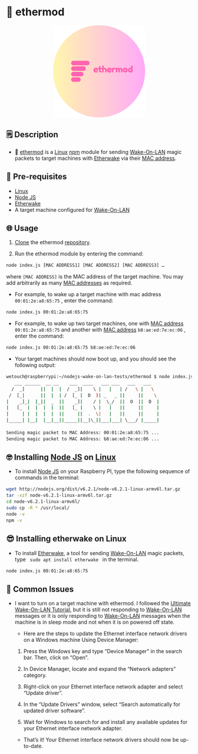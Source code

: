 # 🚀 ethermod

<div align="center"> <img width="250px" src="ethermod-logo.png"></img> </div>

## 🗒️ Description

- 🚀 [ethermod](https://gitlab.wetouch.at/playground/nodejs-wake-on-lan-tests/-/tree/master/ethermod) is a [Linux](https://www.raspbian.org/) [npm](https://www.npmjs.com/) module for sending [Wake-On-LAN](https://en.wikipedia.org/wiki/Wake-on-LAN) magic packets to target machines with [Etherwake](https://www.mkssoftware.com/docs/man1/etherwake.1.asp) via their [MAC address](https://en.wikipedia.org/wiki/MAC_address).

## 🔧 Pre-requisites

- [Linux](https://www.raspbian.org/)
- [Node JS](https://nodejs.org/en)
- [Etherwake](https://www.mkssoftware.com/docs/man1/etherwake.1.asp)
- A target machine configured for [Wake-On-LAN](https://en.wikipedia.org/wiki/Wake-on-LAN)

## 🌐 Usage

1. [Clone](https://learn.hibbittsdesign.org/gitlab-githubdesktop/cloning-a-gitlab-repo) the ethermod [repository](https://gitlab.wetouch.at/playground/nodejs-wake-on-lan-tests/-/tree/master/ethermod).

2. Run the ethermod module by entering the command:

```bash
node index.js [MAC ADDRESS1] [MAC ADDRESS2] [MAC ADDRESS3] …
```

where <code>[MAC ADDRESS]</code> is the MAC address of the target machine. You may add arbitrarily as many [MAC addresses](https://en.wikipedia.org/wiki/MAC_address) as required.

- For example, to wake up a target machine with mac address <code>00:01:2e:a8:65:75</code> , enter the command:

```bash
node index.js 00:01:2e:a8:65:75
```

- For example, to wake up two target machines, one with [MAC address](https://en.wikipedia.org/wiki/MAC_address) <code>00:01:2e:a8:65:75</code> and another with [MAC address](https://en.wikipedia.org/wiki/MAC_address) <code>b8:ae:ed:7e:ec:06</code> , enter the command:

```bash
node index.js 00:01:2e:a8:65:75 b8:ae:ed:7e:ec:06
```

- Your target machines should now boot up, and you should see the following output:

```bash
wetouch@raspberrypi:~/nodejs-wake-on-lan-tests/ethermod $ node index.js 00:01:2e:a8:65:75 b8:ae:ed:7e:ec:06
   ___ ______  __ __    ___  ____   ___ ___   ___   ___
  /  _]      ||  |  |  /  _]|    \ |   |   | /   \ |   \
 /  [_|      ||  |  | /  [_ |  D  )| _   _ ||     ||    \
|    _]_|  |_||  _  ||    _]|    / |  \_/  ||  O  ||  D  |
|   [_  |  |  |  |  ||   [_ |    \ |   |   ||     ||     |
|     | |  |  |  |  ||     ||  .  \|   |   ||     ||     |
|_____| |__|  |__|__||_____||__|\_||___|___| \___/ |_____|

Sending magic packet to MAC Address: 00:01:2e:a8:65:75 ...
Sending magic packet to MAC Address: b8:ae:ed:7e:ec:06 ...
```

## 🤓 Installing [Node JS](https://nodejs.org/en) on [Linux](https://www.raspbian.org/)

- To install [Node JS](https://nodejs.org/en) on your Raspberry PI, type the following sequence of commands in the terminal:

```bash
wget http://nodejs.org/dist/v6.2.1/node-v6.2.1-linux-armv6l.tar.gz
tar -xzf node-v6.2.1-linux-armv6l.tar.gz
cd node-v6.2.1-linux-armv6l/
sudo cp -R * /usr/local/
node -v
npm -v
```

## 😎 Installing etherwake on Linux

- To install [Etherwake](https://www.mkssoftware.com/docs/man1/etherwake.1.asp), a tool for sending [Wake-On-LAN](https://en.wikipedia.org/wiki/Wake-on-LAN) magic packets, type <code> sudo apt install etherwake </code> in the terminal.

```bash
node index.js 00:01:2e:a8:65:75
```

## 🤔 Common Issues

- I want to turn on a target machine with ethermod. I followed the [Ultimate Wake-On-LAN Tutorial](https://docs.technotim.live/posts/wake-on-lan/), but it is still not responding to [Wake-On-LAN](https://en.wikipedia.org/wiki/Wake-on-LAN) messages or it is only responding to [Wake-On-LAN](https://en.wikipedia.org/wiki/Wake-on-LAN) messages when the machine is in sleep mode and not when it is on powered off state.

  - Here are the steps to update the Ethernet interface network drivers on a Windows machine Using Device Manager:

  1. Press the Windows key and type “Device Manager” in the search bar. Then, click on “Open”.

  2. In Device Manager, locate and expand the “Network adapters” category.

  3. Right-click on your Ethernet interface network adapter and select “Update driver”.

  4. In the “Update Drivers” window, select “Search automatically for updated driver software”.

  5. Wait for Windows to search for and install any available updates for your Ethernet interface network adapter.

  - That’s it! Your Ethernet interface network drivers should now be up-to-date.
